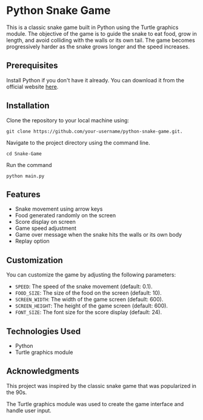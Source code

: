 # Python Snake Game

This is a classic snake game built in Python using the Turtle graphics module. The objective of the game is to guide the snake to eat food, grow in length, and avoid colliding with the walls or its own tail. The game becomes progressively harder as the snake grows longer and the speed increases.


## Prerequisites

Install Python if you don't have it already. You can download it from the official website [here](https://www.python.org/downloads/).

## Installation

Clone the repository to your local machine using: 

`git clone https://github.com/your-username/python-snake-game.git.`

Navigate to the project directory using the command line.

`cd Snake-Game `

Run the command 

`python main.py `

## Features

- Snake movement using arrow keys
- Food generated randomly on the screen
- Score display on screen
- Game speed adjustment
- Game over message when the snake hits the walls or its own body
- Replay option

## Customization

You can customize the game by adjusting the following parameters:

- `SPEED`: The speed of the snake movement (default: 0.1).
- `FOOD_SIZE`: The size of the food on the screen (default: 10).
- `SCREEN_WIDTH`: The width of the game screen (default: 600).
- `SCREEN_HEIGHT`: The height of the game screen (default: 600).
- `FONT_SIZE`: The font size for the score display (default: 24).

## Technologies Used

- Python
- Turtle graphics module

## Acknowledgments

This project was inspired by the classic snake game that was popularized in the 90s.

The Turtle graphics module was used to create the game interface and handle user input.
